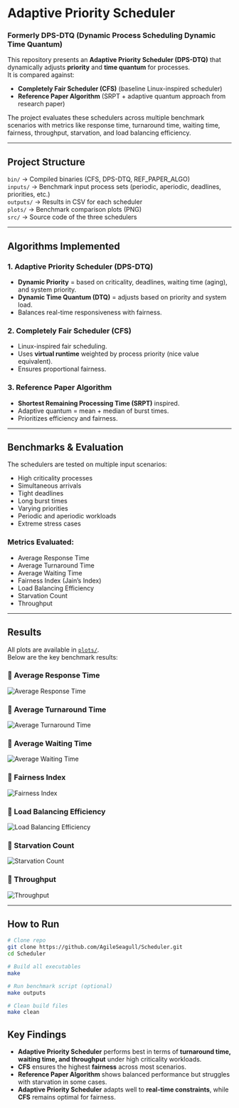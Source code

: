 # Adaptive Priority Scheduler 
### Formerly DPS-DTQ (Dynamic Process Scheduling Dynamic Time Quantum)<br>
This repository presents an **Adaptive Priority Scheduler (DPS-DTQ)** that dynamically adjusts **priority** and **time quantum** for processes.  
It is compared against:  
- **Completely Fair Scheduler (CFS)** (baseline Linux-inspired scheduler)  
- **Reference Paper Algorithm** (SRPT + adaptive quantum approach from research paper)  

The project evaluates these schedulers across multiple benchmark scenarios with metrics like response time, turnaround time, waiting time, fairness, throughput, starvation, and load balancing efficiency.

---

## Project Structure

```bin/``` -> Compiled binaries (CFS, DPS-DTQ, REF_PAPER_ALGO)<br>
```inputs/``` -> Benchmark input process sets (periodic, aperiodic, deadlines, priorities, etc.)<br>
```outputs/``` -> Results in CSV for each scheduler<br>
```plots/``` -> Benchmark comparison plots (PNG)<br>
```src/``` -> Source code of the three schedulers<br>

---

## Algorithms Implemented

### 1. Adaptive Priority Scheduler (DPS-DTQ)
- **Dynamic Priority** = based on criticality, deadlines, waiting time (aging), and system priority.  
- **Dynamic Time Quantum (DTQ)** = adjusts based on priority and system load.  
- Balances real-time responsiveness with fairness.

### 2. Completely Fair Scheduler (CFS)
- Linux-inspired fair scheduling.  
- Uses **virtual runtime** weighted by process priority (nice value equivalent).  
- Ensures proportional fairness.

### 3. Reference Paper Algorithm
- **Shortest Remaining Processing Time (SRPT)** inspired.  
- Adaptive quantum = mean + median of burst times.  
- Prioritizes efficiency and fairness.

---

## Benchmarks & Evaluation

The schedulers are tested on multiple input scenarios:  
- High criticality processes  
- Simultaneous arrivals  
- Tight deadlines  
- Long burst times  
- Varying priorities  
- Periodic and aperiodic workloads  
- Extreme stress cases  

### Metrics Evaluated:
- Average Response Time  
- Average Turnaround Time  
- Average Waiting Time  
- Fairness Index (Jain’s Index)  
- Load Balancing Efficiency  
- Starvation Count  
- Throughput  

---

## Results

All plots are available in [`plots/`](./plots).  
Below are the key benchmark results:

### 🔹 Average Response Time
![Average Response Time](plots/average_response_time.png)

### 🔹 Average Turnaround Time
![Average Turnaround Time](plots/average_turnaround_time.png)

### 🔹 Average Waiting Time
![Average Waiting Time](plots/average_waiting_time.png)

### 🔹 Fairness Index
![Fairness Index](plots/fairness_index.png)

### 🔹 Load Balancing Efficiency
![Load Balancing Efficiency](plots/load_balancing_efficiency.png)

### 🔹 Starvation Count
![Starvation Count](plots/starvation_count.png)

### 🔹 Throughput
![Throughput](plots/throughput.png)

---

## How to Run

```bash
# Clone repo
git clone https://github.com/AgileSeagull/Scheduler.git
cd Scheduler

# Build all executables
make

# Run benchmark script (optional)
make outputs

# Clean build files
make clean
```

## Key Findings

- **Adaptive Priority Scheduler** performs best in terms of **turnaround time, waiting time, and throughput** under high criticality workloads.  
- **CFS** ensures the highest **fairness** across most scenarios.  
- **Reference Paper Algorithm** shows balanced performance but struggles with starvation in some cases.  
- **Adaptive Priority Scheduler** adapts well to **real-time constraints**, while **CFS** remains optimal for fairness.  
